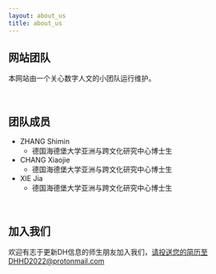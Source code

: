 ```yaml
---
layout: about_us 
title: about_us 
---
```


## 网站团队
本网站由一个关心数字人文的小团队运行维护。

<br/>

## 团队成员
* ZHANG Shimin
  * 德国海德堡大学亚洲与跨文化研究中心博士生
* CHANG Xiaojie
  * 德国海德堡大学亚洲与跨文化研究中心博士生
* XIE Jia
  * 德国海德堡大学亚洲与跨文化研究中心博士生


<br/>

## 加入我们
欢迎有志于更新DH信息的师生朋友加入我们，请投送您的简历至DHHD2022@protonmail.com
